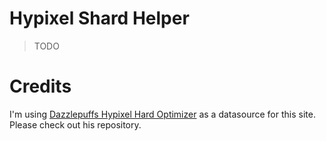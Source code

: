 # Hypixel Shard Helper

> TODO

# Credits

I'm using [Dazzlepuffs Hypixel Hard Optimizer](https://github.com/Dazzlepuff/HypixelShardOptimizer) as a datasource for this site. Please check out his repository.